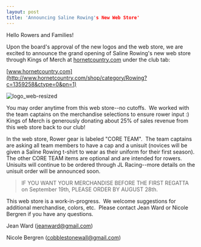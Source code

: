 ```yaml
---
layout: post
title: 'Announcing Saline Rowing's New Web Store'
---
```


Hello Rowers and Families!

Upon the board's approval of the new logos and the web store, we are excited to
announce the grand opening of Saline Rowing's new web store through Kings of
Merch at [hornetcountry.com](http://hornetcountry.com/) under the club tab:

[www.hornetcountry.com](http://www.hornetcountry.com/shop/category/Rowing?c=1359258&ctype=0&pn=1)

![logo\_web-resized](http://i.imgur.com/PsLOJNA.png)

You may order anytime from this web store--no cutoffs.  We worked with the team
captains on the merchandise selections to ensure rower input :)  Kings of Merch
is generously donating about 25% of sales revenue from this web store back to
our club!

In the web store, Rower gear is labeled "CORE TEAM".  The team captains are
asking all team members to have a cap and a unisuit (novices will be given a
Saline Rowing t-shirt to wear as their uniform for their first season).  The
other CORE TEAM items are optional and are intended for rowers.  Unisuits will
continue to be ordered through JL Racing--more details on the unisuit order will
be announced soon.

> IF YOU WANT YOUR MERCHANDISE BEFORE THE FIRST REGATTA on September 19th,
> PLEASE ORDER BY AUGUST 28th.

This web store is a work-in-progress.  We welcome suggestions for additional
merchandise, colors, etc.  Please contact Jean Ward or Nicole Bergren if you
have any questions.

Jean Ward (<jeanward@gmail.com>)

Nicole Bergren (<cobblestonewall@gmail.com>)

